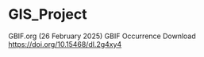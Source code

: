 # GIS_Project


GBIF.org (26 February 2025) GBIF Occurrence Download https://doi.org/10.15468/dl.2g4xy4
